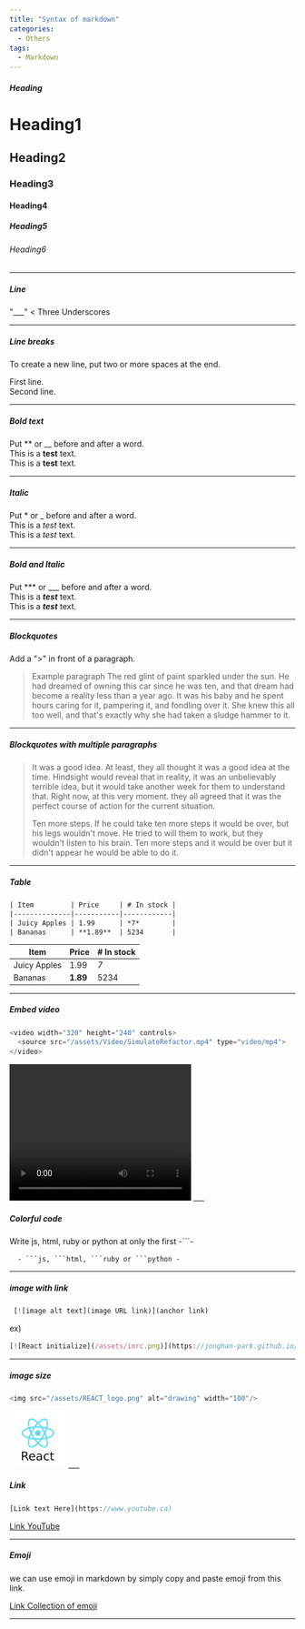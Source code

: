 ```yaml
---
title: "Syntax of markdown"
categories:
  - Others
tags:
  - Markdown
---
```


##### Heading
# Heading1
## Heading2 
### Heading3 
#### Heading4
##### Heading5 
###### Heading6 

___

##### Line
"___" < Three Underscores 

___

##### Line breaks
To create a new line, put two or more spaces at the end.

First line.  
Second line.

___

##### Bold text
Put ** or __ before and after a word.  
This is a **test** text.  
This is a __test__ text.

___

##### Italic 
Put * or _ before and after a word.  
This is a *test* text.  
This is a _test_ text.

___

##### Bold and Italic  
Put *** or ___ before and after a word.  
This is a ***test*** text.  
This is a ___test___ text.

___

##### Blockquotes
Add a ">" in front of a paragraph.  

>Example paragraph
The red glint of paint sparkled under the sun. He had dreamed of owning this car since he was ten, and that dream had become a reality less than a year ago. It was his baby and he spent hours caring for it, pampering it, and fondling over it. She knew this all too well, and that's exactly why she had taken a sludge hammer to it.  

___

##### Blockquotes with multiple paragraphs  
>It was a good idea. At least, they all thought it was a good idea at the time. Hindsight would reveal that in reality, it was an unbelievably terrible idea, but it would take another week for them to understand that. Right now, at this very moment. they all agreed that it was the perfect course of action for the current situation.
>
>Ten more steps. If he could take ten more steps it would be over, but his legs wouldn't move. He tried to will them to work, but they wouldn't listen to his brain. Ten more steps and it would be over but it didn't appear he would be able to do it.  

___

##### Table
```
| Item         | Price     | # In stock |
|--------------|-----------|------------|
| Juicy Apples | 1.99      | *7*        |
| Bananas      | **1.89**  | 5234       |
```
| Item         | Price     | # In stock |  
|--------------|-----------|------------|  
| Juicy Apples | 1.99      | *7*        |  
| Bananas      | **1.89**  | 5234       |    
___

##### Embed video
```js
<video width="320" height="240" controls>
  <source src="/assets/Video/SimulateRefactor.mp4" type="video/mp4">
</video>
```
  
<video width="320" height="240" controls>
  <source src="/assets/Video/SimulateRefactor.mp4" type="video/mp4">
</video>
___

##### Colorful code

Write js, html, ruby or python at only the first -```-
```  
  - ```js, ```html, ```ruby or ```python -
```
___

##### image with link
```js
 [![image alt text](image URL link)](anchor link)
```
ex)  
```js
[![React initialize](/assets/imrc.png)](https://jonghan-park.github.io/react/React_Initialize/)
```
___

##### image size

```js
<img src="/assets/REACT_logo.png" alt="drawing" width="100"/>
```
<img src="/assets/REACT_logo.png" alt="drawing" width="100"/>
___

##### Link  
```js  
[Link text Here](https://www.youtube.ca)
```  
[Link YouTube](https://www.youtube.ca)
___

##### Emoji  

we can use emoji in markdown by simply copy and paste emoji from this link.
  
[Link Collection of emoji ](https://gist.github.com/roachhd/1f029bd4b50b8a524f3c)

___

